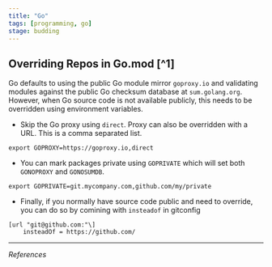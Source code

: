 ```yaml
---
title: "Go"
tags: [programming, go]
stage: budding
---
```


## Overriding Repos in Go.mod [^1]

Go defaults to using the public Go module mirror `goproxy.io` and validating modules against the public Go checksum database at `sum.golang.org`. However, when Go source code is not available publicly, this needs to be overridden using environment variables. 

* Skip the Go proxy using `direct`. Proxy can also be overridden with a URL. This is a comma separated list.

```
export GOPROXY=https://goproxy.io,direct
```

* You can mark packages private using `GOPRIVATE` which will set both `GONOPROXY` and `GONOSUMDB`.  
```
export GOPRIVATE=git.mycompany.com,github.com/my/private
```

* Finally, if you normally have source code public and need to override, you can do so by comining with `insteadof` in gitconfig

```
[url "git@github.com:"\]
	insteadOf = https://github.com/
```


***
_References_

[1]:https://goproxy.io/